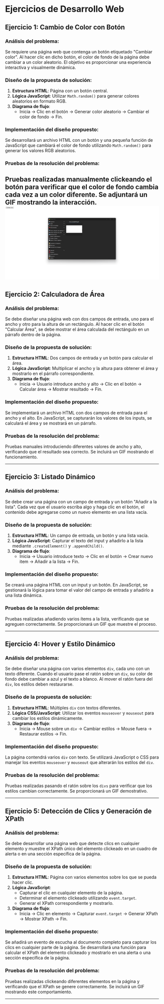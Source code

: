 # Ejercicios de Desarrollo Web

## Ejercicio 1: Cambio de Color con Botón

### Análisis del problema:
Se requiere una página web que contenga un botón etiquetado "Cambiar color". Al hacer clic en dicho botón, el color de fondo de la página debe cambiar a un color aleatorio. El objetivo es proporcionar una experiencia interactiva y visualmente dinámica.

### Diseño de la propuesta de solución:
1. **Estructura HTML**: Página con un botón central.
2. **Lógica JavaScript**: Utilizar `Math.random()` para generar colores aleatorios en formato RGB.
3. **Diagrama de flujo**:
   - Inicia -> Clic en el botón -> Generar color aleatorio -> Cambiar el color de fondo -> Fin.

### Implementación del diseño propuesto:
Se desarrollará un archivo HTML con un botón y una pequeña función de JavaScript que cambiará el color de fondo utilizando `Math.random()` para generar los valores RGB aleatorios.

### Pruebas de la resolución del problema:
Pruebas realizadas manualmente clickeando el botón para verificar que el color de fondo cambia cada vez a un color diferente. Se adjuntará un GIF mostrando la interacción.
 ![ejercico1](gif1.gif)
---

## Ejercicio 2: Calculadora de Área

### Análisis del problema:
Se debe diseñar una página web con dos campos de entrada, uno para el ancho y otro para la altura de un rectángulo. Al hacer clic en el botón "Calcular Área", se debe mostrar el área calculada del rectángulo en un párrafo dentro de la página.

### Diseño de la propuesta de solución:
1. **Estructura HTML**: Dos campos de entrada y un botón para calcular el área.
2. **Lógica JavaScript**: Multiplicar el ancho y la altura para obtener el área y mostrarlo en el párrafo correspondiente.
3. **Diagrama de flujo**:
   - Inicia -> Usuario introduce ancho y alto -> Clic en el botón -> Calcular área -> Mostrar resultado -> Fin.

### Implementación del diseño propuesto:
Se implementará un archivo HTML con dos campos de entrada para el ancho y el alto. En JavaScript, se capturarán los valores de los inputs, se calculará el área y se mostrará en un párrafo.

### Pruebas de la resolución del problema:
Pruebas manuales introduciendo diferentes valores de ancho y alto, verificando que el resultado sea correcto. Se incluirá un GIF mostrando el funcionamiento.

---

## Ejercicio 3: Listado Dinámico

### Análisis del problema:
Se debe crear una página con un campo de entrada y un botón "Añadir a la lista". Cada vez que el usuario escriba algo y haga clic en el botón, el contenido debe agregarse como un nuevo elemento en una lista vacía.

### Diseño de la propuesta de solución:
1. **Estructura HTML**: Un campo de entrada, un botón y una lista vacía.
2. **Lógica JavaScript**: Capturar el texto del input y añadirlo a la lista mediante `.createElement()` y `.appendChild()`.
3. **Diagrama de flujo**:
   - Inicia -> Usuario introduce texto -> Clic en el botón -> Crear nuevo item -> Añadir a la lista -> Fin.

### Implementación del diseño propuesto:
Se creará una página HTML con un input y un botón. En JavaScript, se gestionará la lógica para tomar el valor del campo de entrada y añadirlo a una lista dinámica.

### Pruebas de la resolución del problema:
Pruebas realizadas añadiendo varios ítems a la lista, verificando que se agreguen correctamente. Se proporcionará un GIF que muestre el proceso.

---

## Ejercicio 4: Hover y Estilo Dinámico

### Análisis del problema:
Se debe diseñar una página con varios elementos `div`, cada uno con un texto diferente. Cuando el usuario pase el ratón sobre un `div`, su color de fondo debe cambiar a azul y el texto a blanco. Al mover el ratón fuera del `div`, los estilos deben restaurarse.

### Diseño de la propuesta de solución:
1. **Estructura HTML**: Múltiples `div` con textos diferentes.
2. **Lógica CSS/JavaScript**: Utilizar los eventos `mouseover` y `mouseout` para cambiar los estilos dinámicamente.
3. **Diagrama de flujo**:
   - Inicia -> Mouse sobre un `div` -> Cambiar estilos -> Mouse fuera -> Restaurar estilos -> Fin.

### Implementación del diseño propuesto:
La página contendrá varios `div` con texto. Se utilizará JavaScript o CSS para manejar los eventos `mouseover` y `mouseout` que alterarán los estilos del `div`.

### Pruebas de la resolución del problema:
Pruebas realizadas pasando el ratón sobre los `divs` para verificar que los estilos cambian correctamente. Se proporcionará un GIF demostrativo.

---

## Ejercicio 5: Detección de Clics y Generación de XPath

### Análisis del problema:
Se debe desarrollar una página web que detecte clics en cualquier elemento y muestre el XPath único del elemento clickeado en un cuadro de alerta o en una sección específica de la página.

### Diseño de la propuesta de solución:
1. **Estructura HTML**: Página con varios elementos sobre los que se pueda hacer clic.
2. **Lógica JavaScript**:
   - Capturar el clic en cualquier elemento de la página.
   - Determinar el elemento clickeado utilizando `event.target`.
   - Generar el XPath correspondiente y mostrarlo.
3. **Diagrama de flujo**:
   - Inicia -> Clic en elemento -> Capturar `event.target` -> Generar XPath -> Mostrar XPath -> Fin.

### Implementación del diseño propuesto:
Se añadirá un evento de escucha al documento completo para capturar los clics en cualquier parte de la página. Se desarrollará una función para calcular el XPath del elemento clickeado y mostrarlo en una alerta o una sección específica de la página.

### Pruebas de la resolución del problema:
Pruebas realizadas clickeando diferentes elementos en la página y verificando que el XPath se genere correctamente. Se incluirá un GIF mostrando este comportamiento.

---
